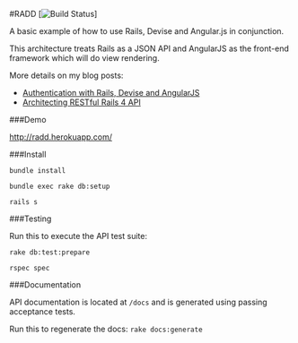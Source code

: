 #RADD [![Build Status](https://www.codeship.io/projects/f219abe0-9293-0131-38e9-0a082fc3cd6a/status)]

A basic example of how to use Rails, Devise and Angular.js in conjunction. 

This architecture treats Rails as a JSON API and AngularJS as the front-end framework which will do view rendering. 

More details on my blog posts:

- [Authentication with Rails, Devise and AngularJS][1]
- [Architecting RESTful Rails 4 API][2]

###Demo

http://radd.herokuapp.com/

###Install

``bundle install``

``bundle exec rake db:setup``

``rails s``

###Testing

Run this to execute the API test suite:

``rake db:test:prepare``

``rspec spec``

###Documentation

API documentation is located at `/docs` and is generated using passing acceptance tests.

Run this to regenerate the docs: `rake docs:generate`

  [1]: http://jes.al/2013/08/authentication-with-rails-devise-and-angularjs/
  [2]: http://jes.al/2013/10/architecting-restful-rails-4-api/

